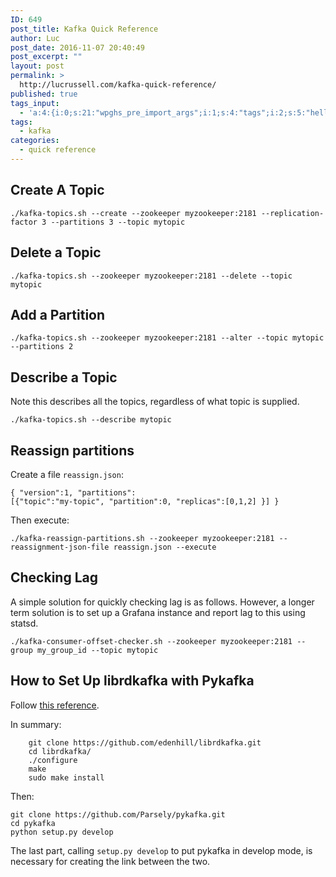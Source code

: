 ```yaml
---
ID: 649
post_title: Kafka Quick Reference
author: Luc
post_date: 2016-11-07 20:40:49
post_excerpt: ""
layout: post
permalink: >
  http://lucrussell.com/kafka-quick-reference/
published: true
tags_input:
  - 'a:4:{i:0;s:21:"wpghs_pre_import_args";i:1;s:4:"tags";i:2;s:5:"hello";i:3;s:5:"world";}'
tags:
  - kafka
categories:
  - quick reference
---
```

## Create A Topic

    ./kafka-topics.sh --create --zookeeper myzookeeper:2181 --replication-factor 3 --partitions 3 --topic mytopic
    

## Delete a Topic

    ./kafka-topics.sh --zookeeper myzookeeper:2181 --delete --topic mytopic
    

## Add a Partition

    ./kafka-topics.sh --zookeeper myzookeeper:2181 --alter --topic mytopic --partitions 2
    

## Describe a Topic

Note this describes all the topics, regardless of what topic is supplied.

    ./kafka-topics.sh --describe mytopic
    

## Reassign partitions

Create a file `reassign.json`:

    { "version":1, "partitions":
    [{"topic":"my-topic", "partition":0, "replicas":[0,1,2] }] }
    

Then execute:

    ./kafka-reassign-partitions.sh --zookeeper myzookeeper:2181 --reassignment-json-file reassign.json --execute
    

## Checking Lag

A simple solution for quickly checking lag is as follows. However, a longer term solution is to set up a Grafana instance and report lag to this using statsd.

    ./kafka-consumer-offset-checker.sh --zookeeper myzookeeper:2181 --group my_group_id --topic mytopic
    

## How to Set Up librdkafka with Pykafka

Follow [this reference][1].

In summary:

        git clone https://github.com/edenhill/librdkafka.git
        cd librdkafka/
        ./configure
        make
        sudo make install
    

Then:

    git clone https://github.com/Parsely/pykafka.git
    cd pykafka
    python setup.py develop

The last part, calling `setup.py develop` to put pykafka in develop mode, is necessary for creating the link between the two.

 [1]: https://gist.github.com/yungchin/0b107fd9f4e532de2da5
